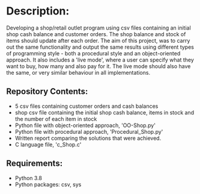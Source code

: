 # Description:
Developing a shop/retail outlet program using csv files containing an initial shop cash balance and customer orders. The shop balance and stock of items should update after each order. The aim of this project, was to carry out the same functionality and output the same results using different types of programming style - both a procedural style and an object-oriented approach.
It also includes a 'live mode', where a user can specify what they want to buy, how many and also pay for it. The live mode should also have the same, or very similar behaviour in all implementations.

## Repository Contents:
- 5 csv files containing customer orders and cash balances
- shop csv file containing the initial shop cash balance, items in stock and the number of each item in stock
- Python file with object-oriented approach, 'OO-Shop.py'
- Python file with procedural approach, 'Procedural_Shop.py'
- Written report comparing the solutions that were achieved.
- C language file, 'c_Shop.c'

## Requirements:
- Python 3.8
- Python packages: csv, sys
